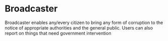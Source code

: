 # Broadcaster
 Broadcaster enables any/every citizen to bring any form of corruption to the notice of appropriate authorities and the general public. Users can also report on things that need government intervention
